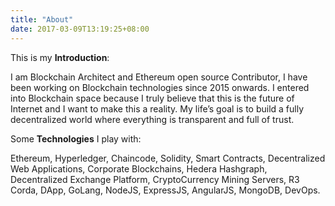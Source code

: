 ```yaml
---
title: "About"
date: 2017-03-09T13:19:25+08:00
---
```


This is my **Introduction**:

I am Blockchain Architect and Ethereum open source Contributor, I have been working on Blockchain technologies since 2015 onwards. I entered into Blockchain space because I truly believe that this is the future of Internet and I want to make this a reality. My life’s goal is to build a fully decentralized world where everything is transparent and full of trust.

Some **Technologies** I play with:

Ethereum, Hyperledger, Chaincode, Solidity, Smart Contracts, Decentralized Web Applications, Corporate Blockchains, Hedera Hashgraph, Decentralized Exchange Platform, CryptoCurrency Mining Servers, R3 Corda, DApp, GoLang, NodeJS, ExpressJS, AngularJS, MongoDB, DevOps.
